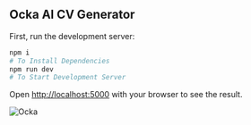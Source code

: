 ## Ocka AI CV Generator
First, run the development server:

```bash
npm i 
# To Install Dependencies
npm run dev 
# To Start Development Server
```

Open [http://localhost:5000](http://localhost:5000) with your browser to see the result.



![Ocka](https://github.com/user-attachments/assets/d9a677dc-82e0-47bf-ab11-30e9ac349148)

